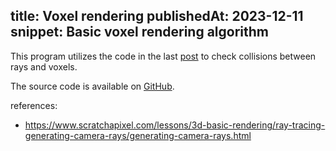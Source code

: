 title: Voxel rendering
publishedAt: 2023-12-11
snippet: Basic voxel rendering algorithm
---

<canvas id="ctx" class="full-width" height="400"></canvas>
<script src="js/3d/vra/main.js" type="module"></script>

This program utilizes the code in the last [post](../vta) to check collisions between rays and voxels.

The source code is available on [GitHub](https://github.com/mberehulka/mberehulka/blob/main/src/static/js/3d/vra/main.js).

references:
  - <https://www.scratchapixel.com/lessons/3d-basic-rendering/ray-tracing-generating-camera-rays/generating-camera-rays.html>